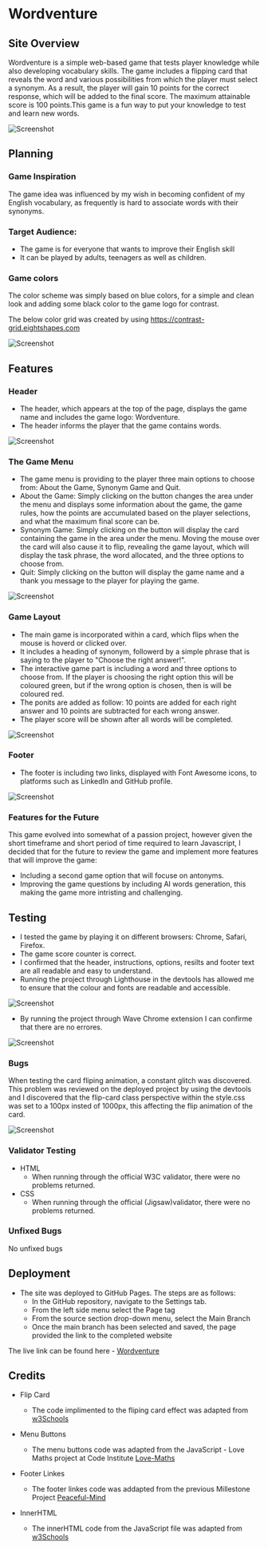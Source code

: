 # Wordventure

## Site Overview

Wordventure is a simple web-based game that tests player knowledge while also developing vocabulary skills. The game includes a flipping card that reveals the word and various possibilities from which the player must select a synonym. As a result, the player will gain 10 points for the correct response, which will be added to the final score. The maximum attainable score is 100 points.This game is a fun way to put your knowledge to test and learn new words.

![Screenshot](assets/images/responsive.png)

## Planning 

### Game Inspiration

The game idea was influenced by my wish in becoming confident of my English vocabulary, as frequently is hard to associate words with their synonyms. 

### Target Audience:

* The game is for everyone that wants to improve their English skill
* It can be played by adults, teenagers as well as children.

### Game colors

The color scheme was simply based on blue colors, for a simple and clean look and adding some black color to the game logo for contrast.

The below color grid was created by using https://contrast-grid.eightshapes.com 

![Screenshot](assets/images/color-grid.png)

## Features

### Header

* The header, which appears at the top of the page, displays the game name and includes the game logo: Wordventure.
* The header informs the player that the game contains words.

![Screenshot](assets/images/logo-and-name.png)

### The Game Menu

* The game menu is providing to the player three main options to choose from: About the Game, Synonym Game and Quit.
* About the Game: Simply clicking on the button changes the area under the menu and displays some information about the game, the game rules, how the points are accumulated based on the player selections, and what the maximum final score can be.
* Synonym Game: Simply clicking on the button will display the card containing the game in the area under the menu. Moving the mouse over the card will also cause it to flip, revealing the game layout, which will display the task phrase, the word allocated, and the three options to choose from.
* Quit: Simply clicking on the button will display the game name and a thank you message to the player for playing the game.

![Screenshot](assets/images/menu.png)

### Game Layout

* The main game is incorporated within a card, which flips when the mouse is hoverd or clicked over.
* It includes a heading of synonym, followerd by a simple phrase that is saying to the player to "Choose the right answer!".
* The interactive game part is including a word and three options to choose from. If the player is choosing the right option this will be coloured green, but if the wrong option is chosen, then is will be coloured red.
* The ponits are added as follow: 10 points are added for each right answer and 10 points are subtracted for each wrong answer. 
* The player score will be shown after all words will be completed.

![Screenshot](assets/images/game-front-image.png)

### Footer

* The footer is including two links, displayed with Font Awesome icons, to platforms such as LinkedIn and GitHub profile.

![Screenshot](assets/images/footer.png)

### Features for the Future

This game evolved into somewhat of a passion project, however given the short timeframe and short period of time required to learn Javascript, I decided that for the future to review the game and implement more features that will improve the game: 

* Including a second game option that will focuse on antonyms.
* Improving the game questions by including AI words generation, this making the game more intristing and challenging.

## Testing

* I tested the game by playing it on different browsers: Chrome, Safari, Firefox.
* The game score counter is correct.
* I confirmed that the header, instructions, options, resilts and footer text are all readable and easy to understand.
* Running the project through Lighthouse in the devtools has allowed me to ensure that the colour and fonts are readable and accessible.

![Screenshot](assets/images/lighthouse.png)

* By running the project through Wave Chrome extension I can confirme that there are no errores.

![Screenshot](assets/images/wave.png)

### Bugs

When testing the card fliping animation, a constant glitch was discovered. This problem was reviewed on the deployed project by using the devtools and I discovered that the flip-card class perspective within the style.css was set to a 100px insted of 1000px, this affecting the flip animation of the card.

![Screenshot](assets/images/bug.png)

### Validator Testing 

* HTML 
    - When running through the official W3C validator, there were no problems returned.
* CSS
    -  When running through the official (Jigsaw)validator, there were no problems returned.

### Unfixed Bugs

No unfixed bugs

## Deployment

* The site was deployed to GitHub Pages. The steps are as follows:
    - In the GitHub repository, navigate to the Settings tab.
    - From the left side menu select the Page tag
    - From the source section drop-down menu, select the Main Branch
    - Once the main branch has been selected and saved, the page provided the link to the completed website

The live link can be found here - [Wordventure](https://martaczm.github.io/Wordventure/)

## Credits

* Flip Card
    - The code implimented to the fliping card effect was adapted from [w3Schools](https://www.w3schools.com/howto/howto_css_flip_card.asp)

* Menu Buttons
    - The menu buttons code was adapted from the JavaScript - Love Maths project at Code Institute [Love-Maths](https://github.com/Code-Institute-Solutions/love-maths-2.0-sourcecode/tree/master/05-tidying-up/01-a-few-last-things)

* Footer Linkes
    - The footer linkes code was addapted from the previous Millestone Project [Peaceful-Mind](https://martaczm.github.io/peaceful-mind/)

* InnerHTML
    - The innerHTML code from the JavaScript file was adapted from [w3Schools](https://www.w3schools.com/jsref/prop_html_innerhtml.asp)